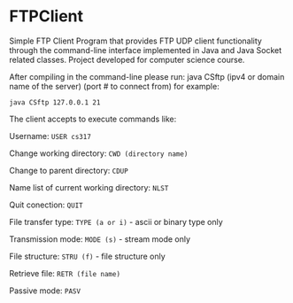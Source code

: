 # FTPClient
Simple FTP Client Program that provides FTP UDP client functionality through the command-line interface implemented in 
Java and Java Socket related classes. Project developed for computer science course.

After compiling in the command-line please run:  java CSftp (ipv4 or domain name of the server) (port # to connect from) 
for example:

```java CSftp 127.0.0.1 21```

The client accepts to execute commands like:

Username: ```USER cs317```

Change working directory: ```CWD (directory name)```

Change to parent directory: ```CDUP```

Name list of current working directory: ```NLST```

Quit conection: ```QUIT```

File transfer type: ```TYPE (a or i)``` - ascii or binary type only

Transmission mode: ```MODE (s)``` - stream mode only

File structure: ```STRU (f)``` - file structure only

Retrieve file: ```RETR (file name)```

Passive mode: ```PASV```


